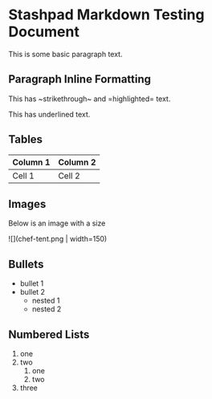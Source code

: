 # Stashpad Markdown Testing Document
This is some basic paragraph text.

## Paragraph Inline Formatting

This has ~strikethrough~ and =highlighted= text.

This has underlined text.

## Tables

| Column 1 | Column 2 |
|----------|----------|
| Cell 1   | Cell 2   |
## Images
Below is an image with a size

![](chef-tent.png | width=150)
## Bullets

- bullet 1
- bullet 2
    - nested 1
    - nested 2

## Numbered Lists

1. one
2. two
    1. one
    2. two
3. three
